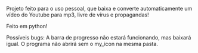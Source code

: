 Projeto feito para o uso pessoal, que baixa e converte automaticamente um vídeo do Youtube para mp3, livre de vírus e propagandas!

Feito em python!

Possíveis bugs:
A barra de progresso não estará funcionando, mas baixará igual. O programa não abrirá sem o my_icon na mesma pasta.  
